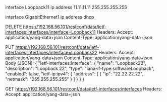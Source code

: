 interface Loopback11
 ip address 11.11.11.11 255.255.255.255

interface GigabitEthernet1
 ip address dhcp

DELETE https://192.168.56.101/restconf/data/ietf-interfaces:interfaces/interface=Loopback11
Headers:
  Accept: application/yang-data+json
  Content-Type: application/yang-data+json

PUT https://192.168.56.101/restconf/data/ietf-interfaces:interfaces/interface=Loopback22
Headers:
  Accept: application/yang-data+json
  Content-Type: application/yang-data+json
Body (JSON):
{
  "ietf-interfaces:interface": {
    "name": "Loopback22",
    "description": "Loopback 22",
    "type": "iana-if-type:softwareLoopback",
    "enabled": false,
    "ietf-ip:ipv4": {
      "address": [
        {
          "ip": "22.22.22.22",
          "netmask": "255.255.255.255"
        }
      ]
    }
  }
}


GET https://192.168.56.101/restconf/data/ietf-interfaces:interfaces
Headers:
  Accept: application/yang-data+json
